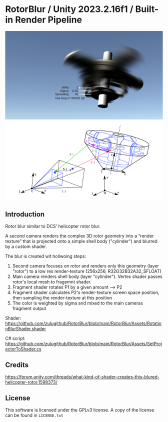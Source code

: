 
# RotorBlur / Unity 2023.2.16f1 / Built-in Render Pipeline

![](https://github.com/zulugithub/RotorBlur/blob/main/RotorBlur.png?raw=true "Title")
![](https://github.com/zulugithub/RotorBlur/blob/main/sketch.png?raw=true "Title")

## Introduction

Rotor blur similar to DCS' helicopter rotor blur.

A second camera renders the complex 3D rotor geometry into a “render texture” that is projected onto a simple shell body ("cylinder") and blurred by a custom shader. 

The blur is created wit hollwoing steps:
1. Second camera focuses on rotor and renders only this geometry (layer "rotor") to a low res render-texture (256x256, R32G32B32A32_SFLOAT)
2. Main camera renders shell body (layer "cylinder"). Vertex shader passes rotor's local mesh to fragemnt shader. 
3. Fragment shader rotates P1 by a given amount --> P2
4. Fragment shader calculates P2's render-texture screen space position, then sampling the render-texture at this position
5. The color is weighted by sigma and mixed to the main cameras fragment output  

Shader: 
https://github.com/zulugithub/RotorBlur/blob/main/RotorBlur/Assets/RotationBlurShader.shader

C# script:
https://github.com/zulugithub/RotorBlur/blob/main/RotorBlur/Assets/SetProjectorToShader.cs

## Credits

https://forum.unity.com/threads/what-kind-of-shader-creates-this-blured-helicopter-rotor.1598373/

## License

This software is licensed under the GPLv3 license. A copy of the license can
be found in `LICENSE.txt`


